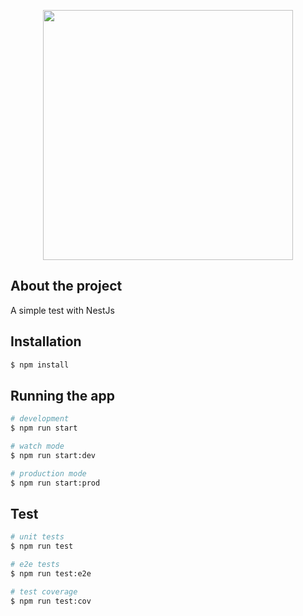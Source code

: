 <p align="center">
  <img src="https://narutokonoha.com/wp-content/uploads/2020/03/Maito-Gai-com-8-port%C3%B5es-do-inferno-vs-Juubi-Madara-Uchiha-luta-completa-online.jpg" width="400" />
</p>

## About the project

A simple test with NestJs

## Installation

```bash
$ npm install
```

## Running the app

```bash
# development
$ npm run start

# watch mode
$ npm run start:dev

# production mode
$ npm run start:prod
```

## Test

```bash
# unit tests
$ npm run test

# e2e tests
$ npm run test:e2e

# test coverage
$ npm run test:cov
```
